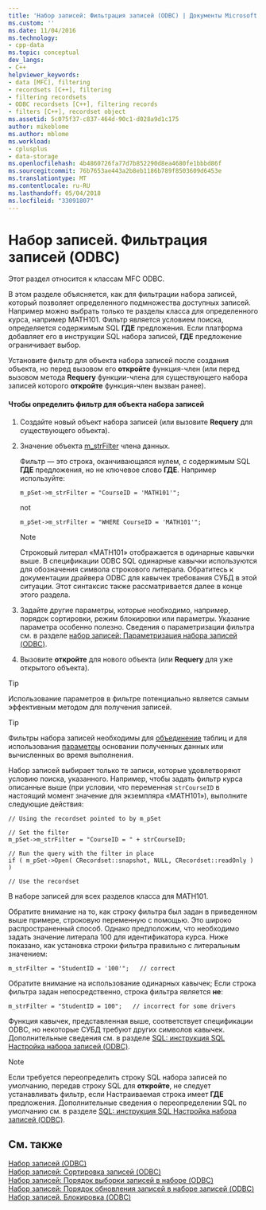 ```yaml
---
title: 'Набор записей: Фильтрация записей (ODBC) | Документы Microsoft'
ms.custom: ''
ms.date: 11/04/2016
ms.technology:
- cpp-data
ms.topic: conceptual
dev_langs:
- C++
helpviewer_keywords:
- data [MFC], filtering
- recordsets [C++], filtering
- filtering recordsets
- ODBC recordsets [C++], filtering records
- filters [C++], recordset object
ms.assetid: 5c075f37-c837-464d-90c1-d028a9d1c175
author: mikeblome
ms.author: mblome
ms.workload:
- cplusplus
- data-storage
ms.openlocfilehash: 4b4860726fa77d7b852290d8ea4680fe1bbbd86f
ms.sourcegitcommit: 76b7653ae443a2b8eb1186b789f8503609d6453e
ms.translationtype: MT
ms.contentlocale: ru-RU
ms.lasthandoff: 05/04/2018
ms.locfileid: "33091807"
---
```

# <a name="recordset-filtering-records-odbc"></a>Набор записей. Фильтрация записей (ODBC)
Этот раздел относится к классам MFC ODBC.  
  
 В этом разделе объясняется, как для фильтрации набора записей, который позволяет определенного подмножества доступных записей. Например можно выбрать только те разделы класса для определенного курса, например MATH101. Фильтр является условием поиска, определяется содержимым SQL **ГДЕ** предложения. Если платформа добавляет его в инструкции SQL набора записей, **ГДЕ** предложение ограничивает выбор.  
  
 Установите фильтр для объекта набора записей после создания объекта, но перед вызовом его **откройте** функция-член (или перед вызовом метода **Requery** функции-члена для существующего набора записей которого **откройте** функция-член вызван ранее).  
  
#### <a name="to-specify-a-filter-for-a-recordset-object"></a>Чтобы определить фильтр для объекта набора записей  
  
1.  Создайте новый объект набора записей (или вызовите **Requery** для существующего объекта).  
  
2.  Значение объекта [m_strFilter](../../mfc/reference/crecordset-class.md#m_strfilter) члена данных.  
  
     Фильтр — это строка, оканчивающаяся нулем, с содержимым SQL **ГДЕ** предложения, но не ключевое слово **ГДЕ**. Например используйте:  
  
    ```  
    m_pSet->m_strFilter = "CourseID = 'MATH101'";  
    ```  
  
     not  
  
    ```  
    m_pSet->m_strFilter = "WHERE CourseID = 'MATH101'";  
    ```  
  
    > [!NOTE]
    >  Строковый литерал «MATH101» отображается в одинарные кавычки выше. В спецификации ODBC SQL одинарные кавычки используются для обозначения символа строкового литерала. Обратитесь к документации драйвера ODBC для кавычек требования СУБД в этой ситуации. Этот синтаксис также рассматривается далее в конце этого раздела.  
  
3.  Задайте другие параметры, которые необходимо, например, порядок сортировки, режим блокировки или параметры. Указание параметра особенно полезно. Сведения о параметризации фильтра см. в разделе [набор записей: Параметризация набора записей (ODBC)](../../data/odbc/recordset-parameterizing-a-recordset-odbc.md).  
  
4.  Вызовите **откройте** для нового объекта (или **Requery** для уже открытого объекта).  
  
> [!TIP]
>  Использование параметров в фильтре потенциально является самым эффективным методом для получения записей.  
  
> [!TIP]
>  Фильтры набора записей необходимы для [объединение](../../data/odbc/recordset-performing-a-join-odbc.md) таблиц и для использования [параметры](../../data/odbc/recordset-parameterizing-a-recordset-odbc.md) основании полученных данных или вычисленных во время выполнения.  
  
 Набор записей выбирает только те записи, которые удовлетворяют условию поиска, указанного. Например, чтобы задать фильтр курса описанные выше (при условии, что переменная `strCourseID` в настоящий момент значение для экземпляра «MATH101»), выполните следующие действия:  
  
```  
// Using the recordset pointed to by m_pSet  
  
// Set the filter  
m_pSet->m_strFilter = "CourseID = " + strCourseID;   
  
// Run the query with the filter in place  
if ( m_pSet->Open( CRecordset::snapshot, NULL, CRecordset::readOnly ) )  
  
// Use the recordset  
```  
  
 В наборе записей для всех разделов класса для MATH101.  
  
 Обратите внимание на то, как строку фильтра был задан в приведенном выше примере, строковую переменную с помощью. Это широко распространенный способ. Однако предположим, что необходимо задать значение литерала 100 для идентификатора курса. Ниже показано, как установка строки фильтра правильно с литеральным значением:  
  
```  
m_strFilter = "StudentID = '100'";   // correct  
```  
  
 Обратите внимание на использование одинарных кавычек; Если строка фильтра задан непосредственно, строка фильтра является **не**:  
  
```  
m_strFilter = "StudentID = 100";   // incorrect for some drivers  
```  
  
 Функция кавычек, представленная выше, соответствует спецификации ODBC, но некоторые СУБД требуют других символов кавычек. Дополнительные сведения см. в разделе [SQL: инструкция SQL Настройка набора записей (ODBC)](../../data/odbc/sql-customizing-your-recordsets-sql-statement-odbc.md).  
  
> [!NOTE]
>  Если требуется переопределить строку SQL набора записей по умолчанию, передав строку SQL для **откройте**, не следует устанавливать фильтр, если Настраиваемая строка имеет **ГДЕ** предложения. Дополнительные сведения о переопределении SQL по умолчанию см. в разделе [SQL: инструкция SQL Настройка набора записей (ODBC)](../../data/odbc/sql-customizing-your-recordsets-sql-statement-odbc.md).  
  
## <a name="see-also"></a>См. также  
 [Набор записей (ODBC)](../../data/odbc/recordset-odbc.md)   
 [Набор записей: Сортировка записей (ODBC)](../../data/odbc/recordset-sorting-records-odbc.md)   
 [Набор записей: Порядок выборки записей в наборе (ODBC)](../../data/odbc/recordset-how-recordsets-select-records-odbc.md)   
 [Набор записей: Порядок обновления записей в наборе записей (ODBC)](../../data/odbc/recordset-how-recordsets-update-records-odbc.md)   
 [Набор записей. Блокировка (ODBC)](../../data/odbc/recordset-locking-records-odbc.md)